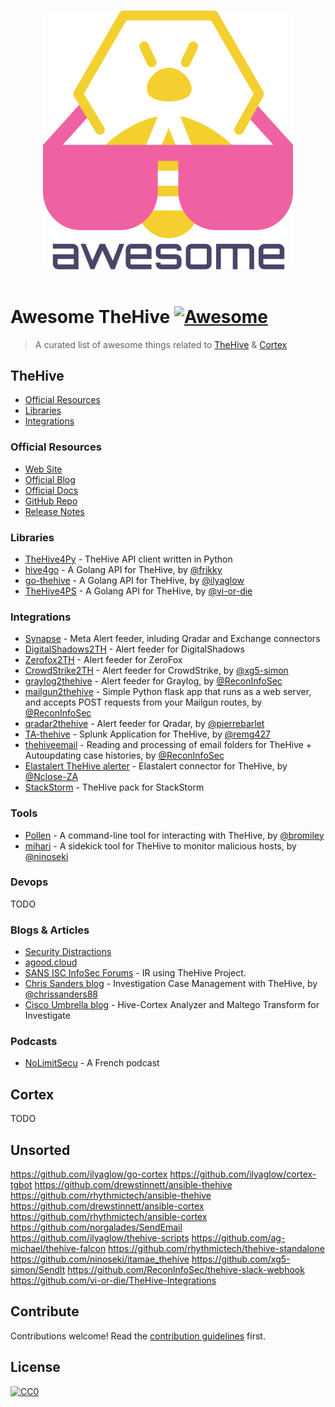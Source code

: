 <p align="center">
  <br>
  <img width="400" src="./images/awesome-thehive.svg" alt="logo of TheHive awesome repository">
  <br>
  <br>
</p>

# Awesome TheHive [![Awesome](https://awesome.re/badge.svg)](https://awesome.re)

> A curated list of awesome things related to [TheHive](#thehive) &amp; [Cortex](#cortex)

## TheHive

- [Official Resources](#official-resources)
- [Libraries](#libraries)
- [Integrations](#integrations)

### Official Resources

- [Web Site](https://thehive-project.org)
- [Official Blog](https://blog.thehive-project.org)
- [Official Docs](https://github.com/TheHive-Project/TheHiveDocs)
- [GitHub Repo](https://github.com/TheHive-Project/TheHive)
- [Release Notes](https://github.com/TheHive-Project/TheHive/releases)

### Libraries

- [TheHive4Py](https://github.com/TheHive-Project/TheHive4py) - TheHive API client written in Python
- [hive4go](https://github.com/frikky/hive4go) - A Golang API for TheHive, by [@frikky](https://github.com/frikky)
- [go-thehive](https://github.com/ilyaglow/go-thehive) - A Golang API for TheHive, by [@ilyaglow](https://github.com/ilyaglow)
- [TheHive4PS](https://github.com/vi-or-die/TheHive4PS) - A Golang API for TheHive, by [@vi-or-die](https://github.com/vi-or-die)

### Integrations

- [Synapse](https://github.com/TheHive-Project/Synapse) - Meta Alert feeder, inluding Qradar and Exchange connectors
- [DigitalShadows2TH](https://github.com/TheHive-Project/DigitalShadows2TH) - Alert feeder for DigitalShadows
- [Zerofox2TH](https://github.com/TheHive-Project/Zerofox2TH) - Alert feeder for ZeroFox
- [CrowdStrike2TH](https://github.com/xg5-simon/CrowdStrike2TH) - Alert feeder for CrowdStrike, by [@xg5-simon](https://github.com/xg5-simon)
- [graylog2thehive](https://github.com/ReconInfoSec/graylog2thehive) - Alert feeder for Graylog, by [@ReconInfoSec](https://github.com/ReconInfoSec)
- [mailgun2thehive](https://github.com/ReconInfoSec/mailgun2thehive) - Simple Python flask app that runs as a web server, and accepts POST requests from your Mailgun routes, by [@ReconInfoSec](https://github.com/ReconInfoSec)
- [qradar2thehive](https://github.com/pierrebarlet/qradar2thehive) - Alert feeder for Qradar, by [@pierrebarlet](https://github.com/pierrebarlet)
- [TA-thehive](https://github.com/remg427/TA-thehive) - Splunk Application for TheHive, by [@remg427](https://github.com/remg427)
- [thehiveemail](https://github.com/ReconInfoSec/thehiveemail) - Reading and processing of email folders for TheHive + Autoupdating case histories, by [@ReconInfoSec](https://github.com/ReconInfoSec)
- [Elastalert TheHive alerter](https://github.com/Nclose-ZA/elastalert_hive_alerter) - Elastalert connector for TheHive, by [@Nclose-ZA](https://github.com/Nclose-ZA)
- [StackStorm](https://github.com/StackStorm-Exchange/stackstorm-thehive) - TheHive pack for StackStorm

### Tools

- [Pollen](https://github.com/bromiley/pollen) - A command-line tool for interacting with TheHive, by [@bromiley](https://github.com/bromiley)
- [mihari](https://github.com/ninoseki/mihari) - A sidekick tool for TheHive to monitor malicious hosts, by [@ninoseki](https://github.com/ninoseki)

### Devops

TODO

### Blogs & Articles

- [Security Distractions](https://www.securitydistractions.com/category/the-hive/)
- [agood.cloud](https://blog.agood.cloud/)
- [SANS ISC InfoSec Forums](https://isc.sans.edu/forums/diary/IR+using+the+Hive+Project/23099/) - IR using TheHive Project.
- [Chris Sanders blog](https://chrissanders.org/2017/03/case-management-the-hive/) - Investigation Case Management with TheHive, by [@chrissanders88](https://github.com/chrissanders88)
- [Cisco Umbrella blog](https://umbrella.cisco.com/blog/2018/11/12/now-available-hive-cortex-analyzer-and-maltego-transform-for-investigate/) - Hive-Cortex Analyzer and Maltego Transform for Investigate

### Podcasts

- [NoLimitSecu](https://www.nolimitsecu.fr/thehive/) - A French podcast

## Cortex

TODO

## Unsorted

https://github.com/ilyaglow/go-cortex
https://github.com/ilyaglow/cortex-tgbot
https://github.com/drewstinnett/ansible-thehive
https://github.com/rhythmictech/ansible-thehive
https://github.com/drewstinnett/ansible-cortex
https://github.com/rhythmictech/ansible-cortex
https://github.com/norgalades/SendEmail
https://github.com/ilyaglow/thehive-scripts
https://github.com/ag-michael/thehive-falcon
https://github.com/rhythmictech/thehive-standalone
https://github.com/ninoseki/itamae_thehive
https://github.com/xg5-simon/SendIt
https://github.com/ReconInfoSec/thehive-slack-webhook
https://github.com/vi-or-die/TheHive-Integrations

## Contribute

Contributions welcome! Read the [contribution guidelines](contributing.md) first.

## License

[![CC0](https://i.creativecommons.org/p/zero/1.0/88x31.png)](https://creativecommons.org/publicdomain/zero/1.0/)
